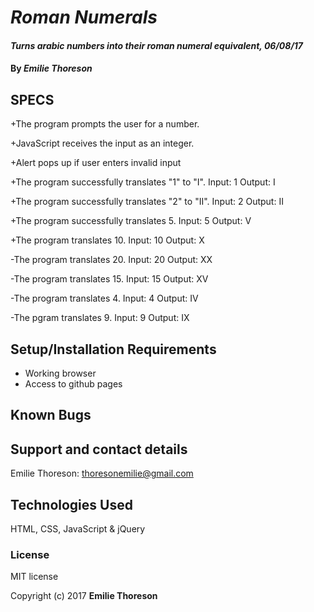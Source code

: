 # _Roman Numerals_

#### _Turns arabic numbers into their roman numeral equivalent, 06/08/17_

#### By _**Emilie Thoreson**_

## SPECS

  +The program prompts the user for a number.

  +JavaScript receives the input as an integer.

  +Alert pops up if user enters invalid input

  +The program successfully translates "1" to "I".
    Input: 1
    Output: I

  +The program successfully translates "2" to "II".
    Input: 2
    Output: II

  +The program successfully translates 5.
    Input: 5
    Output: V

  +The program translates 10.
  Input: 10
  Output: X

-The program translates 20.
Input: 20
Output: XX

-The program translates 15.
Input: 15
Output: XV

-The program translates 4.
Input: 4
Output: IV

-The pgram translates 9.
Input: 9
Output: IX


## Setup/Installation Requirements

* Working browser
* Access to github pages


## Known Bugs



## Support and contact details

Emilie Thoreson: thoresonemilie@gmail.com

## Technologies Used

HTML, CSS, JavaScript & jQuery

### License

MIT license

Copyright (c) 2017 **Emilie Thoreson**
